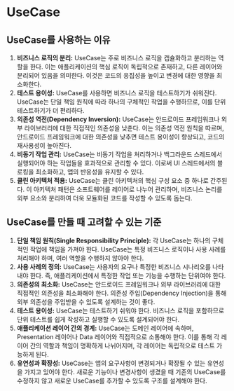 # UseCase

## UseCase를 사용하는 이유

1. **비즈니스 로직의 분리:**
UseCase는 주로 비즈니스 로직을 캡슐화하고 분리하는 역할을 한다. 이는 애플리케이션의 핵심 로직이 독립적으로 존재하고, 다른 레이어와 분리되어 있음을 의미한다. 이것은 코드의 응집성을 높이고 변경에 대한 영향을 최소화한다.
2. **테스트 용이성:**
UseCase를 사용하면 비즈니스 로직을 테스트하기가 쉬워진다. UseCase는 단일 책임 원칙에 따라 하나의 구체적인 작업을 수행하므로, 이를 단위 테스트하기가 더 편리하다.
3. **의존성 역전(Dependency Inversion):**
UseCase는 안드로이드 프레임워크나 외부 라이브러리에 대한 직접적인 의존성을 낮춘다. 이는 의존성 역전 원칙을 따르며, 안드로이드 프레임워크에 대한 의존성을 낮추면 테스트 용이성이 향상되고, 코드의 재사용성이 높아진다.
4. **비동기 작업 관리:**
UseCase는 비동기 작업을 처리하거나 백그라운드 스레드에서 실행되어야 하는 작업들을 효과적으로 관리할 수 있다. 이로써 UI 스레드에서의 블로킹을 최소화하고, 앱의 반응성을 유지할 수 있다.
5. **클린 아키텍처 적용:**
UseCase는 클린 아키텍처의 핵심 구성 요소 중 하나로 간주된다. 이 아키텍처 패턴은 소프트웨어를 레이어로 나누어 관리하며, 비즈니스 논리를 외부 요소와 분리하여 더욱 모듈화된 코드를 작성할 수 있도록 돕는다.

## UseCase를 만들 때 고려할 수 있는 기준

1. **단일 책임 원칙(Single Responsibility Principle):**
각 UseCase는 하나의 구체적인 작업에 책임을 가져야 한다. UseCase는 특정 비즈니스 로직이나 사용 사례를 처리해야 하며, 여러 역할을 수행하지 않아야 한다.
2. **사용 사례의 정의:**
UseCase는 사용자의 요구나 특정한 비즈니스 시나리오를 나타내야 한다. 즉, 애플리케이션에서 특정한 작업 또는 기능을 수행하는 단위여야 한다.
3. **의존성의 최소화:**
UseCase는 안드로이드 프레임워크나 외부 라이브러리에 대한 직접적인 의존성을 최소화해야 한다. 의존성 주입(Dependency Injection)을 통해 외부 의존성을 주입받을 수 있도록 설계하는 것이 좋다.
4. **테스트 용이성:**
UseCase는 테스트하기 쉬워야 한다. 비즈니스 로직을 포함하므로 단위 테스트를 쉽게 작성하고 실행할 수 있도록 설계되어야 한다.
5. **애플리케이션 레이어 간의 경계:**
UseCase는 도메인 레이어에 속하며, Presentation 레이어나 Data 레이어와 직접적으로 소통해야 한다. 이를 통해 각 레이어 간의 역할과 책임이 명확하게 나뉘어지며, 각 레이어는 독립적으로 테스트 가능하게 된다.
6. **유연성과 확장성:**
UseCase는 앱의 요구사항이 변경되거나 확장될 수 있는 유연성을 가지고 있어야 한다. 새로운 기능이나 변경사항이 생겼을 때 기존의 UseCase를 수정하지 않고 새로운 UseCase를 추가할 수 있도록 구조를 설계해야 한다.